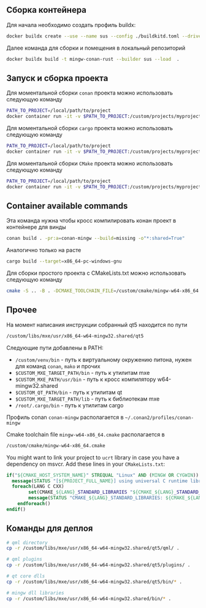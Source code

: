 ## Сборка контейнера
Для начала необходимо создать профиль buildx:
```sh
docker buildx create --use --name sus --config ./buildkitd.toml --driver docker-container
```

Далее команда для сборки и помещения в локальный репозиторий
```sh
docker buildx build -t mingw-conan-rust --builder sus --load  .
```

## Запуск и сборка проекта

Для моментальной сборки `conan` проекта можно использовать следующую команду
```sh
PATH_TO_PROJECT=/local/path/to/project
docker container run -it -v $PATH_TO_PROJECT:/custom/projects/myproject -w /custom/projects/myproject mingw-conan-rust conan build . --build=missing --settings=build_type=Debug --profile:host=conan-mingw --profile:build=default
```

Для моментальной сборки `cargo` проекта можно использовать следующую команду
```sh
PATH_TO_PROJECT=/local/path/to/project
docker container run -it -v $PATH_TO_PROJECT:/custom/projects/myproject -w /custom/projects/myproject mingw-conan-rust cargo build --target=x86_64-pc-windows-gnu
```

Для моментальной сборки `CMake` проекта можно использовать следующую команду
```sh
PATH_TO_PROJECT=/local/path/to/project
docker container run -it -v $PATH_TO_PROJECT:/custom/projects/myproject -w /custom/projects/myproject mingw-conan-rust /bin/bash -c "cmake -S . -B build -DCMAKE_TOOLCHAIN_FILE=/root/.conan2/profiles/mingw_conan.cmake; cmake --build build"
```

## Container available commands

Эта команда нужна чтобы кросс компилировать конан проект в контейнере для винды
```sh
conan build . -pr:a=conan-mingw --build=missing -o"*:shared=True"
```

Аналогично только на расте
```sh
cargo build --target=x86_64-pc-windows-gnu
```

Для сборки простого проекта с CMakeLists.txt можно использовать следующую команду
```sh
cmake -S .. -B . -DCMAKE_TOOLCHAIN_FILE=/custom/cmake/mingw-w64-x86_64.cmake
```

## Прочее
На момент написания инструкции собранный qt5 находится по пути 
```sh
/custom/libs/mxe/usr/x86_64-w64-mingw32.shared/qt5
```

Следующие пути добавлены в PATH:
- `/custom/venv/bin` - путь к виртуальному окружению питона, нужен для команд `conan`, `mako` и прочих
- `$CUSTOM_MXE_TARGET_PATH/bin` - путь к утилитам mxe
- `$CUSTOM_MXE_PATH/usr/bin` - путь к кросс компилятору w64-mingw32.shared
- `$CUSTOM_QT_PATH/bin` - путь к утилитам qt
- `$CUSTOM_MXE_TARGET_PATH/lib` - путь к библиотекам mxe
- `/root/.cargo/bin` - путь к утилитам cargo

Профиль conan `conan-mingw` располагается в `~/.conan2/profiles/conan-mingw`

Cmake toolchain file `mingw-w64-x86_64.cmake` располагается в
```sh
/custom/cmake/mingw-w64-x86_64.cmake
```

You might want to link your project to `ucrt` library in case you have a dependency on msvcr.
Add these lines in your `CMakeLists.txt`:
```cmake
if("${CMAKE_HOST_SYSTEM_NAME}" STREQUAL "Linux" AND (MINGW OR CYGWIN))
  message(STATUS "[${PROJECT_FULL_NAME}] using universal C runtime library")
  foreach(LANG C CXX)
        set(CMAKE_${LANG}_STANDARD_LIBRARIES "${CMAKE_${LANG}_STANDARD_LIBRARIES} -lucrt")
        message(STATUS "CMAKE_${LANG}_STANDARD_LIBRARIES: ${CMAKE_${LANG}_STANDARD_LIBRARIES}")
    endforeach()
endif()
```

## Команды для деплоя
```sh
# qml directory
cp -r /custom/libs/mxe/usr/x86_64-w64-mingw32.shared/qt5/qml/ .

# qml plugins
cp -r /custom/libs/mxe/usr/x86_64-w64-mingw32.shared/qt5/plugins/ .

# qt core dlls
cp -r /custom/libs/mxe/usr/x86_64-w64-mingw32.shared/qt5/bin/* .

# mingw dll libraries
cp -r /custom/libs/mxe/usr/x86_64-w64-mingw32.shared/bin/* .
```